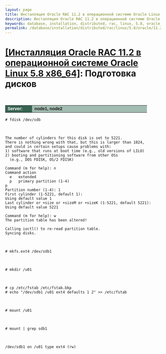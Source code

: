 ```yaml
---
layout: page
title: Инсталляция Oracle RAC 11.2 в операционной системе Oracle Linux 5.8 (ISCSI + ASM) - Подготовка дисков
description: Инсталляция Oracle RAC 11.2 в операционной системе Oracle Linux 5.8 (ISCSI + ASM) - Подготовка дисков
keywords: database, installation, distributed, rac, linux, 5.8, oracle, 11.2, Подготовка дисков
permalink: /database/installation/distributed/rac/linux/5.8/oracle/11.2/prepare-hdd-to-install-oracle/
---
```


# <a href="/database/installation/distributed/rac/linux/5.8/oracle/11.2/">[Инсталляция Oracle RAC 11.2 в операционной системе Oracle Linux 5.8 x86_64]</a>: Подготовка дисков

<br/>

<table cellpadding="4" cellspacing="2" align="center" border="0" width="100%">

<tr>
<td style="color: rgb(255, 255, 255);" bgcolor="#386351" width="14%"><span style="font-family: Arial,Helvetica,sans-serif; font-size: 14px;"><strong>Server:</strong></span></td>
<td height="20" bgcolor="#a2bcb1" width="60%"><span style="font-family: Arial,Helvetica,sans-serif; font-size: 14px;"><strong>node1, node2</strong></span></td>
</tr>

</table>

    # fdisk /dev/sdb

<br/>

    The number of cylinders for this disk is set to 5221.
    There is nothing wrong with that, but this is larger than 1024,
    and could in certain setups cause problems with:
    1) software that runs at boot time (e.g., old versions of LILO)
    2) booting and partitioning software from other OSs
      (e.g., DOS FDISK, OS/2 FDISK)

    Command (m for help): n
    Command action
      e   extended
      p   primary partition (1-4)
    p
    Partition number (1-4): 1
    First cylinder (1-5221, default 1):
    Using default value 1
    Last cylinder or +size or +sizeM or +sizeK (1-5221, default 5221):
    Using default value 5221

    Command (m for help): w
    The partition table has been altered!

    Calling ioctl() to re-read partition table.
    Syncing disks.

<br/>

    # mkfs.ext4 /dev/sdb1

<br/>

    # mkdir /u01

<br/>

    # cp /etc/fstab /etc/fstab.bkp
    # echo "/dev/sdb1 /u01 ext4 defaults 1 2" >> /etc/fstab

<br/>

    # mount /u01

<br/>

    # mount | grep sdb1

<br/>

    /dev/sdb1 on /u01 type ext4 (rw)
